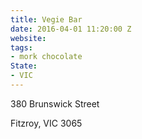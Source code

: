 ```yaml
---
title: Vegie Bar
date: 2016-04-01 11:20:00 Z
website: 
tags:
- mork chocolate
State:
- VIC
---
```


380 Brunswick Street 

Fitzroy, VIC 3065

